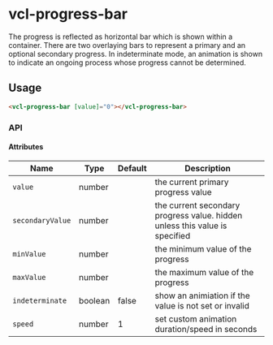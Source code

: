 # vcl-progress-bar

The progress is reflected as horizontal bar which is shown within a container.
There are two overlaying bars to represent a primary and an optional secondary progress.
In indeterminate mode, an animation is shown to indicate an ongoing process whose progress cannot be determined.

## Usage

```html
<vcl-progress-bar [value]="0"></vcl-progress-bar>
```

### API

#### Attributes

| Name             | Type    | Default | Description                                                                 |
| ---------------- | ------- | ------- | --------------------------------------------------------------------------- |
| `value`          | number  |         | the current primary progress value                                          |
| `secondaryValue` | number  |         | the current secondary progress value. hidden unless this value is specified |
| `minValue`       | number  |         | the minimum value of the progress                                           |
| `maxValue`       | number  |         | the maximum value of the progress                                           |
| `indeterminate`  | boolean | false   | show an animiation if the value is not set or invalid                       |
| `speed`          | number  | 1       | set custom animation duration/speed in seconds                              |
